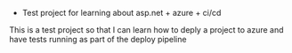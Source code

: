 - Test project for learning about asp.net + azure + ci/cd

This is a test project so that I can learn how to deply a project to azure and have tests running as part of the deploy pipeline